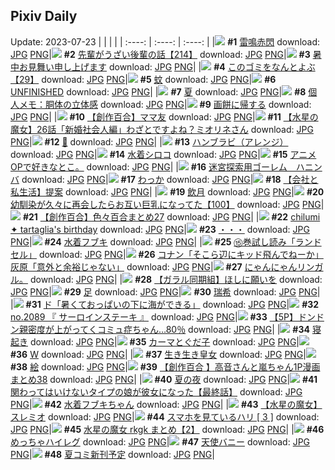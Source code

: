## Pixiv Daily
Update: 2023-07-23
|      |      |      |
| :----: | :----: | :----: |
|![](https://pixiv.microyu.workers.dev/c/240x480/img-master/img/2023/07/21/00/01/37/110091784_p0_master1200.jpg) **#1** [雷鳴赤閃](https://www.pixiv.net/artworks/110091784) download: [JPG](https://pixiv.microyu.workers.dev/img-original/img/2023/07/21/00/01/37/110091784_p0.jpg) [PNG](https://pixiv.microyu.workers.dev/img-original/img/2023/07/21/00/01/37/110091784_p0.png)|![](https://pixiv.microyu.workers.dev/c/240x480/img-master/img/2023/07/21/19/00/38/110109733_p0_master1200.jpg) **#2** [先輩がうざい後輩の話【214】](https://www.pixiv.net/artworks/110109733) download: [JPG](https://pixiv.microyu.workers.dev/img-original/img/2023/07/21/19/00/38/110109733_p0.jpg) [PNG](https://pixiv.microyu.workers.dev/img-original/img/2023/07/21/19/00/38/110109733_p0.png)|![](https://pixiv.microyu.workers.dev/c/240x480/img-master/img/2023/07/21/00/00/27/110091617_p0_master1200.jpg) **#3** [暑中お見舞い申し上げます](https://www.pixiv.net/artworks/110091617) download: [JPG](https://pixiv.microyu.workers.dev/img-original/img/2023/07/21/00/00/27/110091617_p0.jpg) [PNG](https://pixiv.microyu.workers.dev/img-original/img/2023/07/21/00/00/27/110091617_p0.png)|
|![](https://pixiv.microyu.workers.dev/c/240x480/img-master/img/2023/07/22/12/43/31/110131478_p0_master1200.jpg) **#4** [このゴミをなんとよぶ【29】](https://www.pixiv.net/artworks/110131478) download: [JPG](https://pixiv.microyu.workers.dev/img-original/img/2023/07/22/12/43/31/110131478_p0.jpg) [PNG](https://pixiv.microyu.workers.dev/img-original/img/2023/07/22/12/43/31/110131478_p0.png)|![](https://pixiv.microyu.workers.dev/c/240x480/img-master/img/2023/07/22/06/00/13/110125322_p0_master1200.jpg) **#5** [蚊](https://www.pixiv.net/artworks/110125322) download: [JPG](https://pixiv.microyu.workers.dev/img-original/img/2023/07/22/06/00/13/110125322_p0.jpg) [PNG](https://pixiv.microyu.workers.dev/img-original/img/2023/07/22/06/00/13/110125322_p0.png)|![](https://pixiv.microyu.workers.dev/c/240x480/img-master/img/2023/07/21/00/01/15/110091745_p0_master1200.jpg) **#6** [UNFINISHED](https://www.pixiv.net/artworks/110091745) download: [JPG](https://pixiv.microyu.workers.dev/img-original/img/2023/07/21/00/01/15/110091745_p0.jpg) [PNG](https://pixiv.microyu.workers.dev/img-original/img/2023/07/21/00/01/15/110091745_p0.png)|
|![](https://pixiv.microyu.workers.dev/c/240x480/img-master/img/2023/07/21/00/05/18/110091997_p0_master1200.jpg) **#7** [夏](https://www.pixiv.net/artworks/110091997) download: [JPG](https://pixiv.microyu.workers.dev/img-original/img/2023/07/21/00/05/18/110091997_p0.jpg) [PNG](https://pixiv.microyu.workers.dev/img-original/img/2023/07/21/00/05/18/110091997_p0.png)|![](https://pixiv.microyu.workers.dev/c/240x480/img-master/img/2023/07/22/07/00/10/110125898_p0_master1200.jpg) **#8** [個人メモ：胴体の立体感](https://www.pixiv.net/artworks/110125898) download: [JPG](https://pixiv.microyu.workers.dev/img-original/img/2023/07/22/07/00/10/110125898_p0.jpg) [PNG](https://pixiv.microyu.workers.dev/img-original/img/2023/07/22/07/00/10/110125898_p0.png)|![](https://pixiv.microyu.workers.dev/c/240x480/img-master/img/2023/07/21/07/35/39/110098799_p0_master1200.jpg) **#9** [画餅に帰する](https://www.pixiv.net/artworks/110098799) download: [JPG](https://pixiv.microyu.workers.dev/img-original/img/2023/07/21/07/35/39/110098799_p0.jpg) [PNG](https://pixiv.microyu.workers.dev/img-original/img/2023/07/21/07/35/39/110098799_p0.png)|
|![](https://pixiv.microyu.workers.dev/c/240x480/img-master/img/2023/07/22/00/46/57/110120855_p0_master1200.jpg) **#10** [【創作百合】ママ友](https://www.pixiv.net/artworks/110120855) download: [JPG](https://pixiv.microyu.workers.dev/img-original/img/2023/07/22/00/46/57/110120855_p0.jpg) [PNG](https://pixiv.microyu.workers.dev/img-original/img/2023/07/22/00/46/57/110120855_p0.png)|![](https://pixiv.microyu.workers.dev/c/240x480/img-master/img/2023/07/21/02/04/54/110094958_p0_master1200.jpg) **#11** [【水星の魔女】26話「新婚社会人編」わざとですよね？ミオリネさん](https://www.pixiv.net/artworks/110094958) download: [JPG](https://pixiv.microyu.workers.dev/img-original/img/2023/07/21/02/04/54/110094958_p0.jpg) [PNG](https://pixiv.microyu.workers.dev/img-original/img/2023/07/21/02/04/54/110094958_p0.png)|![](https://pixiv.microyu.workers.dev/c/240x480/img-master/img/2023/07/22/00/22/55/110120149_p0_master1200.jpg) **#12** [🌼](https://www.pixiv.net/artworks/110120149) download: [JPG](https://pixiv.microyu.workers.dev/img-original/img/2023/07/22/00/22/55/110120149_p0.jpg) [PNG](https://pixiv.microyu.workers.dev/img-original/img/2023/07/22/00/22/55/110120149_p0.png)|
|![](https://pixiv.microyu.workers.dev/c/240x480/img-master/img/2023/07/21/00/00/46/110091682_p0_master1200.jpg) **#13** [ハンブラビ（アレンジ）](https://www.pixiv.net/artworks/110091682) download: [JPG](https://pixiv.microyu.workers.dev/img-original/img/2023/07/21/00/00/46/110091682_p0.jpg) [PNG](https://pixiv.microyu.workers.dev/img-original/img/2023/07/21/00/00/46/110091682_p0.png)|![](https://pixiv.microyu.workers.dev/c/240x480/img-master/img/2023/07/21/14/43/33/110104671_p0_master1200.jpg) **#14** [水着シロコ](https://www.pixiv.net/artworks/110104671) download: [JPG](https://pixiv.microyu.workers.dev/img-original/img/2023/07/21/14/43/33/110104671_p0.jpg) [PNG](https://pixiv.microyu.workers.dev/img-original/img/2023/07/21/14/43/33/110104671_p0.png)|![](https://pixiv.microyu.workers.dev/c/240x480/img-master/img/2023/07/22/01/34/04/110121921_p0_master1200.jpg) **#15** [アニメOPで好きなとこ。](https://www.pixiv.net/artworks/110121921) download: [JPG](https://pixiv.microyu.workers.dev/img-original/img/2023/07/22/01/34/04/110121921_p0.jpg) [PNG](https://pixiv.microyu.workers.dev/img-original/img/2023/07/22/01/34/04/110121921_p0.png)|
|![](https://pixiv.microyu.workers.dev/c/240x480/img-master/img/2023/07/21/17/30/26/110107558_p0_master1200.jpg) **#16** [迷宮探索用ゴーレム　ハニンバ](https://www.pixiv.net/artworks/110107558) download: [JPG](https://pixiv.microyu.workers.dev/img-original/img/2023/07/21/17/30/26/110107558_p0.jpg) [PNG](https://pixiv.microyu.workers.dev/img-original/img/2023/07/21/17/30/26/110107558_p0.png)|![](https://pixiv.microyu.workers.dev/c/240x480/img-master/img/2023/07/22/10/06/10/110128570_p0_master1200.jpg) **#17** [わっか](https://www.pixiv.net/artworks/110128570) download: [JPG](https://pixiv.microyu.workers.dev/img-original/img/2023/07/22/10/06/10/110128570_p0.jpg) [PNG](https://pixiv.microyu.workers.dev/img-original/img/2023/07/22/10/06/10/110128570_p0.png)|![](https://pixiv.microyu.workers.dev/c/240x480/img-master/img/2023/07/21/13/43/42/110103838_p0_master1200.jpg) **#18** [【会社と私生活】提案](https://www.pixiv.net/artworks/110103838) download: [JPG](https://pixiv.microyu.workers.dev/img-original/img/2023/07/21/13/43/42/110103838_p0.jpg) [PNG](https://pixiv.microyu.workers.dev/img-original/img/2023/07/21/13/43/42/110103838_p0.png)|
|![](https://pixiv.microyu.workers.dev/c/240x480/img-master/img/2023/07/22/07/08/58/110126000_p0_master1200.jpg) **#19** [飲月](https://www.pixiv.net/artworks/110126000) download: [JPG](https://pixiv.microyu.workers.dev/img-original/img/2023/07/22/07/08/58/110126000_p0.jpg) [PNG](https://pixiv.microyu.workers.dev/img-original/img/2023/07/22/07/08/58/110126000_p0.png)|![](https://pixiv.microyu.workers.dev/c/240x480/img-master/img/2023/07/22/00/02/37/110119259_p0_master1200.jpg) **#20** [幼馴染が久々に再会したらお互い巨乳になってた【100】](https://www.pixiv.net/artworks/110119259) download: [JPG](https://pixiv.microyu.workers.dev/img-original/img/2023/07/22/00/02/37/110119259_p0.jpg) [PNG](https://pixiv.microyu.workers.dev/img-original/img/2023/07/22/00/02/37/110119259_p0.png)|![](https://pixiv.microyu.workers.dev/c/240x480/img-master/img/2023/07/22/19/49/22/110141229_p0_master1200.jpg) **#21** [【創作百合】色々百合まとめ27](https://www.pixiv.net/artworks/110141229) download: [JPG](https://pixiv.microyu.workers.dev/img-original/img/2023/07/22/19/49/22/110141229_p0.jpg) [PNG](https://pixiv.microyu.workers.dev/img-original/img/2023/07/22/19/49/22/110141229_p0.png)|
|![](https://pixiv.microyu.workers.dev/c/240x480/img-master/img/2023/07/21/12/23/47/110092283_p0_master1200.jpg) **#22** [chilumi ✦ tartaglia's birthday](https://www.pixiv.net/artworks/110092283) download: [JPG](https://pixiv.microyu.workers.dev/img-original/img/2023/07/21/12/23/47/110092283_p0.jpg) [PNG](https://pixiv.microyu.workers.dev/img-original/img/2023/07/21/12/23/47/110092283_p0.png)|![](https://pixiv.microyu.workers.dev/c/240x480/img-master/img/2023/07/21/18/17/30/110108724_p0_master1200.jpg) **#23** [・・・](https://www.pixiv.net/artworks/110108724) download: [JPG](https://pixiv.microyu.workers.dev/img-original/img/2023/07/21/18/17/30/110108724_p0.jpg) [PNG](https://pixiv.microyu.workers.dev/img-original/img/2023/07/21/18/17/30/110108724_p0.png)|![](https://pixiv.microyu.workers.dev/c/240x480/img-master/img/2023/07/21/00/00/30/110091627_p0_master1200.jpg) **#24** [水着フブキ](https://www.pixiv.net/artworks/110091627) download: [JPG](https://pixiv.microyu.workers.dev/img-original/img/2023/07/21/00/00/30/110091627_p0.jpg) [PNG](https://pixiv.microyu.workers.dev/img-original/img/2023/07/21/00/00/30/110091627_p0.png)|
|![](https://pixiv.microyu.workers.dev/c/240x480/img-master/img/2023/07/21/07/52/59/110098961_p0_master1200.jpg) **#25** [⑮巻試し読み「ランドセル」](https://www.pixiv.net/artworks/110098961) download: [JPG](https://pixiv.microyu.workers.dev/img-original/img/2023/07/21/07/52/59/110098961_p0.jpg) [PNG](https://pixiv.microyu.workers.dev/img-original/img/2023/07/21/07/52/59/110098961_p0.png)|![](https://pixiv.microyu.workers.dev/c/240x480/img-master/img/2023/07/21/12/44/24/110102963_p0_master1200.jpg) **#26** [コナン「そこら辺にキッド飛んでねーか」灰原「意外と余裕じゃない」](https://www.pixiv.net/artworks/110102963) download: [JPG](https://pixiv.microyu.workers.dev/img-original/img/2023/07/21/12/44/24/110102963_p0.jpg) [PNG](https://pixiv.microyu.workers.dev/img-original/img/2023/07/21/12/44/24/110102963_p0.png)|![](https://pixiv.microyu.workers.dev/c/240x480/img-master/img/2023/07/21/21/28/09/110114013_p0_master1200.jpg) **#27** [にゃんにゃんリンガル。](https://www.pixiv.net/artworks/110114013) download: [JPG](https://pixiv.microyu.workers.dev/img-original/img/2023/07/21/21/28/09/110114013_p0.jpg) [PNG](https://pixiv.microyu.workers.dev/img-original/img/2023/07/21/21/28/09/110114013_p0.png)|
|![](https://pixiv.microyu.workers.dev/c/240x480/img-master/img/2023/07/22/10/07/57/110128600_p0_master1200.jpg) **#28** [【ガラル同期組】ほしに願いを](https://www.pixiv.net/artworks/110128600) download: [JPG](https://pixiv.microyu.workers.dev/img-original/img/2023/07/22/10/07/57/110128600_p0.jpg) [PNG](https://pixiv.microyu.workers.dev/img-original/img/2023/07/22/10/07/57/110128600_p0.png)|![](https://pixiv.microyu.workers.dev/c/240x480/img-master/img/2023/07/22/11/17/29/110129646_p0_master1200.jpg) **#29** [足](https://www.pixiv.net/artworks/110129646) download: [JPG](https://pixiv.microyu.workers.dev/img-original/img/2023/07/22/11/17/29/110129646_p0.jpg) [PNG](https://pixiv.microyu.workers.dev/img-original/img/2023/07/22/11/17/29/110129646_p0.png)|![](https://pixiv.microyu.workers.dev/c/240x480/img-master/img/2023/07/22/05/09/25/110124837_p0_master1200.jpg) **#30** [瑞希](https://www.pixiv.net/artworks/110124837) download: [JPG](https://pixiv.microyu.workers.dev/img-original/img/2023/07/22/05/09/25/110124837_p0.jpg) [PNG](https://pixiv.microyu.workers.dev/img-original/img/2023/07/22/05/09/25/110124837_p0.png)|
|![](https://pixiv.microyu.workers.dev/c/240x480/img-master/img/2023/07/22/18/52/51/110139684_p0_master1200.jpg) **#31** [ド「暑くておっぱいの下に海ができる」](https://www.pixiv.net/artworks/110139684) download: [JPG](https://pixiv.microyu.workers.dev/img-original/img/2023/07/22/18/52/51/110139684_p0.jpg) [PNG](https://pixiv.microyu.workers.dev/img-original/img/2023/07/22/18/52/51/110139684_p0.png)|![](https://pixiv.microyu.workers.dev/c/240x480/img-master/img/2023/07/22/01/08/01/110121394_p0_master1200.jpg) **#32** [no.2089 『 サーロインステーキ 』](https://www.pixiv.net/artworks/110121394) download: [JPG](https://pixiv.microyu.workers.dev/img-original/img/2023/07/22/01/08/01/110121394_p0.jpg) [PNG](https://pixiv.microyu.workers.dev/img-original/img/2023/07/22/01/08/01/110121394_p0.png)|![](https://pixiv.microyu.workers.dev/c/240x480/img-master/img/2023/07/21/17/31/24/110107581_p0_master1200.jpg) **#33** [【5P】ドンドン親密度が上がってくコミュ症ちゃん…80％](https://www.pixiv.net/artworks/110107581) download: [JPG](https://pixiv.microyu.workers.dev/img-original/img/2023/07/21/17/31/24/110107581_p0.jpg) [PNG](https://pixiv.microyu.workers.dev/img-original/img/2023/07/21/17/31/24/110107581_p0.png)|
|![](https://pixiv.microyu.workers.dev/c/240x480/img-master/img/2023/07/21/00/00/36/110091642_p0_master1200.jpg) **#34** [寝起き](https://www.pixiv.net/artworks/110091642) download: [JPG](https://pixiv.microyu.workers.dev/img-original/img/2023/07/21/00/00/36/110091642_p0.jpg) [PNG](https://pixiv.microyu.workers.dev/img-original/img/2023/07/21/00/00/36/110091642_p0.png)|![](https://pixiv.microyu.workers.dev/c/240x480/img-master/img/2023/07/22/00/02/28/110119240_p0_master1200.jpg) **#35** [カーマとぐだ子](https://www.pixiv.net/artworks/110119240) download: [JPG](https://pixiv.microyu.workers.dev/img-original/img/2023/07/22/00/02/28/110119240_p0.jpg) [PNG](https://pixiv.microyu.workers.dev/img-original/img/2023/07/22/00/02/28/110119240_p0.png)|![](https://pixiv.microyu.workers.dev/c/240x480/img-master/img/2023/07/21/12/30/01/110102711_p0_master1200.jpg) **#36** [W](https://www.pixiv.net/artworks/110102711) download: [JPG](https://pixiv.microyu.workers.dev/img-original/img/2023/07/21/12/30/01/110102711_p0.jpg) [PNG](https://pixiv.microyu.workers.dev/img-original/img/2023/07/21/12/30/01/110102711_p0.png)|
|![](https://pixiv.microyu.workers.dev/c/240x480/img-master/img/2023/07/21/21/46/29/110114576_p0_master1200.jpg) **#37** [生き生き皇女](https://www.pixiv.net/artworks/110114576) download: [JPG](https://pixiv.microyu.workers.dev/img-original/img/2023/07/21/21/46/29/110114576_p0.jpg) [PNG](https://pixiv.microyu.workers.dev/img-original/img/2023/07/21/21/46/29/110114576_p0.png)|![](https://pixiv.microyu.workers.dev/c/240x480/img-master/img/2023/07/21/23/10/34/110117305_p0_master1200.jpg) **#38** [絵](https://www.pixiv.net/artworks/110117305) download: [JPG](https://pixiv.microyu.workers.dev/img-original/img/2023/07/21/23/10/34/110117305_p0.jpg) [PNG](https://pixiv.microyu.workers.dev/img-original/img/2023/07/21/23/10/34/110117305_p0.png)|![](https://pixiv.microyu.workers.dev/c/240x480/img-master/img/2023/07/22/00/04/23/110119388_p0_master1200.jpg) **#39** [【創作百合 】高音さんと嵐ちゃん1P漫画まとめ38](https://www.pixiv.net/artworks/110119388) download: [JPG](https://pixiv.microyu.workers.dev/img-original/img/2023/07/22/00/04/23/110119388_p0.jpg) [PNG](https://pixiv.microyu.workers.dev/img-original/img/2023/07/22/00/04/23/110119388_p0.png)|
|![](https://pixiv.microyu.workers.dev/c/240x480/img-master/img/2023/07/22/10/59/42/110129369_p0_master1200.jpg) **#40** [夏の夜](https://www.pixiv.net/artworks/110129369) download: [JPG](https://pixiv.microyu.workers.dev/img-original/img/2023/07/22/10/59/42/110129369_p0.jpg) [PNG](https://pixiv.microyu.workers.dev/img-original/img/2023/07/22/10/59/42/110129369_p0.png)|![](https://pixiv.microyu.workers.dev/c/240x480/img-master/img/2023/07/22/00/03/16/110119306_p0_master1200.jpg) **#41** [関わってはいけないタイプの娘が彼女になった【最終話】](https://www.pixiv.net/artworks/110119306) download: [JPG](https://pixiv.microyu.workers.dev/img-original/img/2023/07/22/00/03/16/110119306_p0.jpg) [PNG](https://pixiv.microyu.workers.dev/img-original/img/2023/07/22/00/03/16/110119306_p0.png)|![](https://pixiv.microyu.workers.dev/c/240x480/img-master/img/2023/07/22/00/04/10/110119372_p0_master1200.jpg) **#42** [水着フブキちゃん](https://www.pixiv.net/artworks/110119372) download: [JPG](https://pixiv.microyu.workers.dev/img-original/img/2023/07/22/00/04/10/110119372_p0.jpg) [PNG](https://pixiv.microyu.workers.dev/img-original/img/2023/07/22/00/04/10/110119372_p0.png)|
|![](https://pixiv.microyu.workers.dev/c/240x480/img-master/img/2023/07/21/18/11/41/110108597_p0_master1200.jpg) **#43** [【水星の魔女】スレミオ](https://www.pixiv.net/artworks/110108597) download: [JPG](https://pixiv.microyu.workers.dev/img-original/img/2023/07/21/18/11/41/110108597_p0.jpg) [PNG](https://pixiv.microyu.workers.dev/img-original/img/2023/07/21/18/11/41/110108597_p0.png)|![](https://pixiv.microyu.workers.dev/c/240x480/img-master/img/2023/07/22/07/02/02/110091586_p0_master1200.jpg) **#44** [スマホを見ているハリ [ 3 ]](https://www.pixiv.net/artworks/110091586) download: [JPG](https://pixiv.microyu.workers.dev/img-original/img/2023/07/22/07/02/02/110091586_p0.jpg) [PNG](https://pixiv.microyu.workers.dev/img-original/img/2023/07/22/07/02/02/110091586_p0.png)|![](https://pixiv.microyu.workers.dev/c/240x480/img-master/img/2023/07/21/17/52/00/110108016_p0_master1200.jpg) **#45** [水星の魔女  rkgk  まとめ【2】](https://www.pixiv.net/artworks/110108016) download: [JPG](https://pixiv.microyu.workers.dev/img-original/img/2023/07/21/17/52/00/110108016_p0.jpg) [PNG](https://pixiv.microyu.workers.dev/img-original/img/2023/07/21/17/52/00/110108016_p0.png)|
|![](https://pixiv.microyu.workers.dev/c/240x480/img-master/img/2023/07/21/17/10/04/110107146_p0_master1200.jpg) **#46** [めっちゃハイレグ](https://www.pixiv.net/artworks/110107146) download: [JPG](https://pixiv.microyu.workers.dev/img-original/img/2023/07/21/17/10/04/110107146_p0.jpg) [PNG](https://pixiv.microyu.workers.dev/img-original/img/2023/07/21/17/10/04/110107146_p0.png)|![](https://pixiv.microyu.workers.dev/c/240x480/img-master/img/2023/07/21/19/46/12/110110827_p0_master1200.jpg) **#47** [天使バニー](https://www.pixiv.net/artworks/110110827) download: [JPG](https://pixiv.microyu.workers.dev/img-original/img/2023/07/21/19/46/12/110110827_p0.jpg) [PNG](https://pixiv.microyu.workers.dev/img-original/img/2023/07/21/19/46/12/110110827_p0.png)|![](https://pixiv.microyu.workers.dev/c/240x480/img-master/img/2023/07/22/08/02/08/110126712_p0_master1200.jpg) **#48** [夏コミ新刊予定](https://www.pixiv.net/artworks/110126712) download: [JPG](https://pixiv.microyu.workers.dev/img-original/img/2023/07/22/08/02/08/110126712_p0.jpg) [PNG](https://pixiv.microyu.workers.dev/img-original/img/2023/07/22/08/02/08/110126712_p0.png)|
